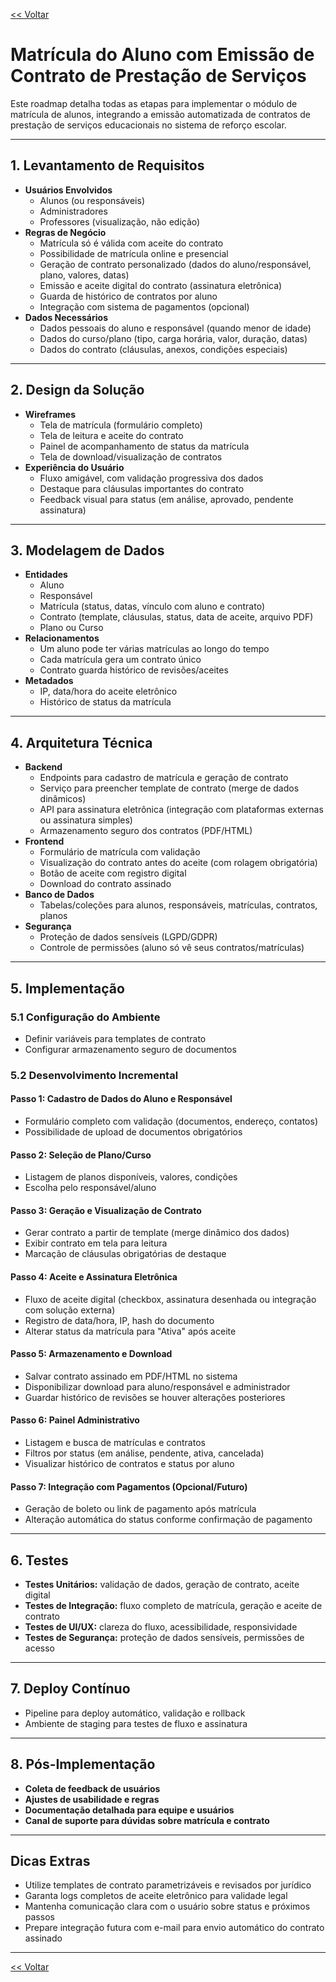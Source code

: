 [<< Voltar](https://github.com/git-GMHammes/conquista/blob/main/README.md)

# Matrícula do Aluno com Emissão de Contrato de Prestação de Serviços

Este roadmap detalha todas as etapas para implementar o módulo de matrícula de alunos, integrando a emissão automatizada de contratos de prestação de serviços educacionais no sistema de reforço escolar.

---

## 1. Levantamento de Requisitos

- **Usuários Envolvidos**
  - Alunos (ou responsáveis)
  - Administradores
  - Professores (visualização, não edição)
- **Regras de Negócio**
  - Matrícula só é válida com aceite do contrato
  - Possibilidade de matrícula online e presencial
  - Geração de contrato personalizado (dados do aluno/responsável, plano, valores, datas)
  - Emissão e aceite digital do contrato (assinatura eletrônica)
  - Guarda de histórico de contratos por aluno
  - Integração com sistema de pagamentos (opcional)
- **Dados Necessários**
  - Dados pessoais do aluno e responsável (quando menor de idade)
  - Dados do curso/plano (tipo, carga horária, valor, duração, datas)
  - Dados do contrato (cláusulas, anexos, condições especiais)

---

## 2. Design da Solução

- **Wireframes**
  - Tela de matrícula (formulário completo)
  - Tela de leitura e aceite do contrato
  - Painel de acompanhamento de status da matrícula
  - Tela de download/visualização de contratos
- **Experiência do Usuário**
  - Fluxo amigável, com validação progressiva dos dados
  - Destaque para cláusulas importantes do contrato
  - Feedback visual para status (em análise, aprovado, pendente assinatura)

---

## 3. Modelagem de Dados

- **Entidades**
  - Aluno
  - Responsável
  - Matrícula (status, datas, vínculo com aluno e contrato)
  - Contrato (template, cláusulas, status, data de aceite, arquivo PDF)
  - Plano ou Curso
- **Relacionamentos**
  - Um aluno pode ter várias matrículas ao longo do tempo
  - Cada matrícula gera um contrato único
  - Contrato guarda histórico de revisões/aceites
- **Metadados**
  - IP, data/hora do aceite eletrônico
  - Histórico de status da matrícula

---

## 4. Arquitetura Técnica

- **Backend**
  - Endpoints para cadastro de matrícula e geração de contrato
  - Serviço para preencher template de contrato (merge de dados dinâmicos)
  - API para assinatura eletrônica (integração com plataformas externas ou assinatura simples)
  - Armazenamento seguro dos contratos (PDF/HTML)
- **Frontend**
  - Formulário de matrícula com validação
  - Visualização do contrato antes do aceite (com rolagem obrigatória)
  - Botão de aceite com registro digital
  - Download do contrato assinado
- **Banco de Dados**
  - Tabelas/coleções para alunos, responsáveis, matrículas, contratos, planos
- **Segurança**
  - Proteção de dados sensíveis (LGPD/GDPR)
  - Controle de permissões (aluno só vê seus contratos/matrículas)

---

## 5. Implementação

### 5.1 Configuração do Ambiente

- Definir variáveis para templates de contrato
- Configurar armazenamento seguro de documentos

### 5.2 Desenvolvimento Incremental

#### Passo 1: Cadastro de Dados do Aluno e Responsável

- Formulário completo com validação (documentos, endereço, contatos)
- Possibilidade de upload de documentos obrigatórios

#### Passo 2: Seleção de Plano/Curso

- Listagem de planos disponíveis, valores, condições
- Escolha pelo responsável/aluno

#### Passo 3: Geração e Visualização de Contrato

- Gerar contrato a partir de template (merge dinâmico dos dados)
- Exibir contrato em tela para leitura
- Marcação de cláusulas obrigatórias de destaque

#### Passo 4: Aceite e Assinatura Eletrônica

- Fluxo de aceite digital (checkbox, assinatura desenhada ou integração com solução externa)
- Registro de data/hora, IP, hash do documento
- Alterar status da matrícula para "Ativa" após aceite

#### Passo 5: Armazenamento e Download

- Salvar contrato assinado em PDF/HTML no sistema
- Disponibilizar download para aluno/responsável e administrador
- Guardar histórico de revisões se houver alterações posteriores

#### Passo 6: Painel Administrativo

- Listagem e busca de matrículas e contratos
- Filtros por status (em análise, pendente, ativa, cancelada)
- Visualizar histórico de contratos e status por aluno

#### Passo 7: Integração com Pagamentos (Opcional/Futuro)

- Geração de boleto ou link de pagamento após matrícula
- Alteração automática do status conforme confirmação de pagamento

---

## 6. Testes

- **Testes Unitários:** validação de dados, geração de contrato, aceite digital
- **Testes de Integração:** fluxo completo de matrícula, geração e aceite de contrato
- **Testes de UI/UX:** clareza do fluxo, acessibilidade, responsividade
- **Testes de Segurança:** proteção de dados sensíveis, permissões de acesso

---

## 7. Deploy Contínuo

- Pipeline para deploy automático, validação e rollback
- Ambiente de staging para testes de fluxo e assinatura

---

## 8. Pós-Implementação

- **Coleta de feedback de usuários**
- **Ajustes de usabilidade e regras**
- **Documentação detalhada para equipe e usuários**
- **Canal de suporte para dúvidas sobre matrícula e contrato**

---

## Dicas Extras

- Utilize templates de contrato parametrizáveis e revisados por jurídico
- Garanta logs completos de aceite eletrônico para validade legal
- Mantenha comunicação clara com o usuário sobre status e próximos passos
- Prepare integração futura com e-mail para envio automático do contrato assinado

---

[<< Voltar](https://github.com/git-GMHammes/conquista/blob/main/README.md)